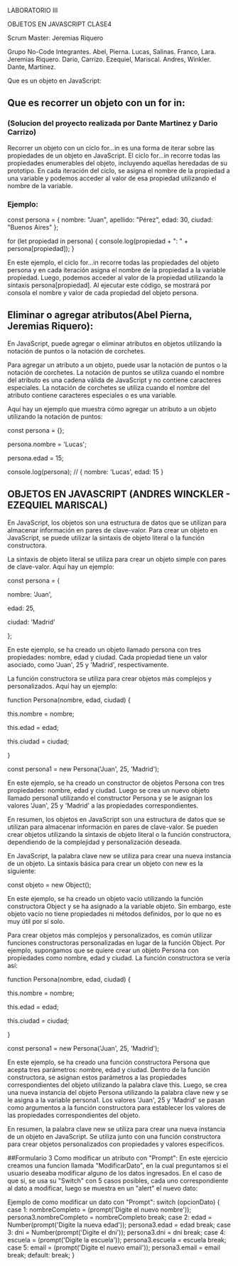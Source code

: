 LABORATORIO III

OBJETOS EN JAVASCRIPT CLASE4

Scrum Master: Jeremias Riquero

Grupo No-Code Integrantes. Abel, Pierna. Lucas, Salinas. Franco, Lara. Jeremias Riquero. Dario, Carrizo. Ezequiel, Mariscal. Andres, Winkler. Dante, Martinez.

Que es un objeto en JavaScript:


## Que es recorrer un objeto con un for in:
### (Solucion del proyecto realizada por Dante Martinez y Dario Carrizo)
Recorrer un objeto con un ciclo for...in es una forma de iterar sobre las propiedades de un objeto en JavaScript.
El ciclo for...in recorre todas las propiedades enumerables del objeto, incluyendo aquellas heredadas de su prototipo. En cada iteración del ciclo, se asigna el nombre de la propiedad a una variable y podemos acceder al valor de esa propiedad utilizando el nombre de la variable.
### Ejemplo: 

const persona = {
  nombre: "Juan",
  apellido: "Pérez",
  edad: 30,
  ciudad: "Buenos Aires"
};

for (let propiedad in persona) {
  console.log(propiedad + ": " + persona[propiedad]);
}

En este ejemplo, el ciclo for...in recorre todas las propiedades del objeto persona y en cada iteración asigna el nombre de la propiedad a la variable propiedad. Luego, podemos acceder al valor de la propiedad utilizando la sintaxis persona[propiedad].
Al ejecutar este código, se mostrará por consola el nombre y valor de cada propiedad del objeto persona.

## Eliminar o agregar atributos(Abel Pierna, Jeremias Riquero):
En JavaScript, puede agregar o eliminar atributos en objetos utilizando la notación de puntos o la notación de corchetes.

Para agregar un atributo a un objeto, puede usar la notación de puntos o la notación de corchetes. La notación de puntos se utiliza cuando el nombre del atributo es una cadena válida de JavaScript y no contiene caracteres especiales. La notación de corchetes se utiliza cuando el nombre del atributo contiene caracteres especiales o es una variable.

Aquí hay un ejemplo que muestra cómo agregar un atributo a un objeto utilizando la notación de puntos:

 const persona = {};
  
  persona.nombre = 'Lucas';
  
  persona.edad = 15;
  
  console.log(persona); // { nombre: 'Lucas', edad: 15 }
  
  ## OBJETOS EN JAVASCRIPT  (ANDRES WINCKLER - EZEQUIEL MARISCAL)
  
  
  En JavaScript, los objetos son una estructura de datos que se utilizan para almacenar información en pares de clave-valor. Para crear un objeto en JavaScript, se puede utilizar la sintaxis de objeto literal o la función constructora.

La sintaxis de objeto literal se utiliza para crear un objeto simple con pares de clave-valor. Aquí hay un ejemplo:

const persona = {

  nombre: 'Juan',
  
  edad: 25,
  
  ciudad: 'Madrid'
  
};

En este ejemplo, se ha creado un objeto llamado persona con tres propiedades: nombre, edad y ciudad. Cada propiedad tiene un valor asociado, como 'Juan', 25 y 'Madrid', respectivamente.

La función constructora se utiliza para crear objetos más complejos y personalizados. Aquí hay un ejemplo:

function Persona(nombre, edad, ciudad) {

  this.nombre = nombre;
  
  this.edad = edad;
  
  this.ciudad = ciudad;
  
}

const persona1 = new Persona('Juan', 25, 'Madrid');


En este ejemplo, se ha creado un constructor de objetos Persona con tres propiedades: nombre, edad y ciudad. Luego se crea un nuevo objeto llamado persona1 utilizando el constructor Persona y se le asignan los valores 'Juan', 25 y 'Madrid' a las propiedades correspondientes.

En resumen, los objetos en JavaScript son una estructura de datos que se utilizan para almacenar información en pares de clave-valor. Se pueden crear objetos utilizando la sintaxis de objeto literal o la función constructora, dependiendo de la complejidad y personalización deseada.

En JavaScript, la palabra clave new se utiliza para crear una nueva instancia de un objeto. La sintaxis básica para crear un objeto con new es la siguiente:

const objeto = new Object();


En este ejemplo, se ha creado un objeto vacío utilizando la función constructora Object y se ha asignado a la variable objeto. Sin embargo, este objeto vacío no tiene propiedades ni métodos definidos, por lo que no es muy útil por sí solo.

Para crear objetos más complejos y personalizados, es común utilizar funciones constructoras personalizadas en lugar de la función Object. Por ejemplo, supongamos que se quiere crear un objeto Persona con propiedades como nombre, edad y ciudad. La función constructora se vería así:

function Persona(nombre, edad, ciudad) {

  this.nombre = nombre;
  
  this.edad = edad;
  
  this.ciudad = ciudad;
  
}

const persona1 = new Persona('Juan', 25, 'Madrid');

En este ejemplo, se ha creado una función constructora Persona que acepta tres parámetros: nombre, edad y ciudad. Dentro de la función constructora, se asignan estos parámetros a las propiedades correspondientes del objeto utilizando la palabra clave this. Luego, se crea una nueva instancia del objeto Persona utilizando la palabra clave new y se le asigna a la variable persona1. Los valores 'Juan', 25 y 'Madrid' se pasan como argumentos a la función constructora para establecer los valores de las propiedades correspondientes del objeto.

En resumen, la palabra clave new se utiliza para crear una nueva instancia de un objeto en JavaScript. Se utiliza junto con una función constructora para crear objetos personalizados con propiedades y valores específicos.

##Formulario 3 Como modificar un atributo con "Prompt":
En este ejercicio creamos una funcion llamada "ModificarDato", en la cual preguntamos si el usuario deseaba modificar alguno de los datos ingresados.
En el caso de que si, se usa su "Switch" con 5 casos posibles, cada uno correspondiente al dato a modificar, luego se muestra en un "alert" el nuevo dato:

Ejemplo de como modificar un dato con "Prompt":
                                switch (opcionDato) {
                                    case 1:
                                        nombreCompleto = (prompt('Digite el nuevo nombre'));
                                        persona3.nombreCompleto = nombreCompleto
                                        break;
                                    case 2:
                                        edad = Number(prompt('Digite la nueva edad'));
                                        persona3.edad = edad
                                        break;
                                    case 3:
                                        dni = Number(prompt('Digite el dni'));
                                        persona3.dni = dni
                                        break;
                                    case 4:
                                        escuela = (prompt('Digite la escuela'));
                                        persona3.escuela = escuela
                                        break;
                                    case 5:
                                        email = (prompt('Digite el nuevo email'));
                                        persona3.email = email
                                        break;
                                    default:
                                        break;
                                }



